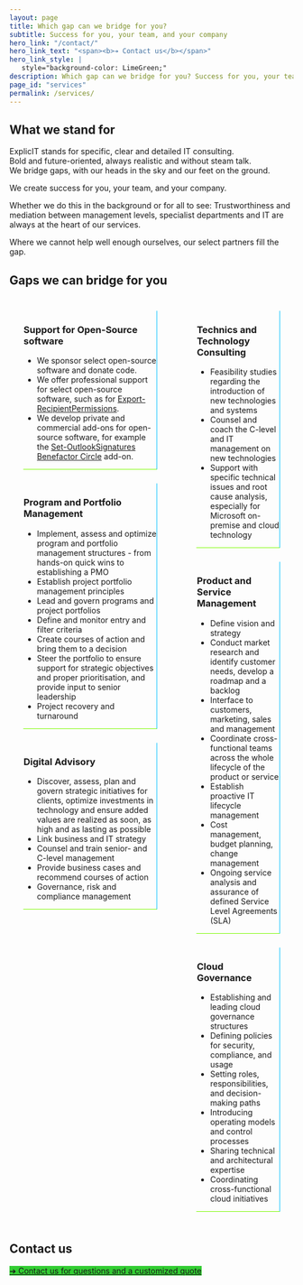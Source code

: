 ```yaml
---
layout: page
title: Which gap can we bridge for you?
subtitle: Success for you, your team, and your company
hero_link: "/contact/"
hero_link_text: "<span><b>➔ Contact us</b></span>"
hero_link_style: |
   style="background-color: LimeGreen;"
description: Which gap can we bridge for you? Success for you, your team, and your company.
page_id: "services"
permalink: /services/
---
```

<h2 id="what-we-stand-for">What we stand for</h2>
ExplicIT stands for specific, clear and detailed IT consulting.<br>Bold and future-oriented, always realistic and without steam talk.<br>We bridge gaps, with our heads in the sky and our feet on the ground.

We create success for you, your team, and your company.

Whether we do this in the background or for all to see: Trustworthiness and mediation between management levels, specialist departments and IT are always at the heart of our services.

Where we cannot help well enough ourselves, our select partners fill the gap.

<h2 id="gaps-we-bridge">Gaps we can bridge for you</h2>
<div class="columns">
  <div class="column">
    <div class="box" style="margin: 1.5rem; border-radius: 0; border-style: solid; border-width:thin; border-color:transparent deepskyblue lawngreen transparent; background-color: transparent;">
      <div class="content">
        <h3>Support for Open-Source software</h3>
        <ul>
          <li>We sponsor select open-source software and donate code.</li>
          <li>We offer professional support for select open-source software, such as for <a href="/open-source/export-recipientpermissions/">Export-RecipientPermissions</a>.</li>
          <li>We develop private and commercial add-ons for open-source software, for example the <a href="/open-source/set-outlooksignatures/">Set-OutlookSignatures Benefactor Circle</a> add-on. </li>
        </ul>
      </div>
    </div>
    <div class="box" style="margin: 1.5rem; border-radius: 0; border-style: solid; border-width:thin; border-color:transparent deepskyblue lawngreen transparent; background-color: transparent;">
      <div class="content">
        <h3>Program and Portfolio Management</h3>
        <ul>
          <li>Implement, assess and optimize program and portfolio management structures - from hands-on quick wins to establishing a PMO</li>
          <li>Establish project portfolio management principles</li>
          <li>Lead and govern programs and project portfolios</li>
          <li>Define and monitor entry and filter criteria</li>
          <li>Create courses of action and bring them to a decision</li>
          <li>Steer the portfolio to ensure support for strategic objectives and proper prioritisation, and provide input to senior leadership</li>
          <li>Project recovery and turnaround</li>
        </ul>
      </div>
    </div>
        <div class="box" style="margin: 1.5rem; border-radius: 0; border-style: solid; border-width:thin; border-color:transparent deepskyblue lawngreen transparent; background-color: transparent;">
      <div class="content">
        <h3>Digital Advisory</h3>
        <ul>
          <li>Discover, assess, plan and govern strategic initiatives for clients, optimize investments in technology and ensure added values are realized as soon, as high and as lasting as possible</li>
          <li>Link business and IT strategy</li>
          <li>Counsel and train senior- and C-level management</li>
          <li>Provide business cases and recommend courses of action</li>
          <li>Governance, risk and compliance management</li>
        </ul>
      </div>
    </div>
  </div>
  <div class="column">
    <div class="box" style="margin: 1.5rem; border-radius: 0; border-style: solid; border-width:thin; border-color:transparent deepskyblue lawngreen transparent; background-color: transparent;">
      <div class="content">
        <h3>Technics and Technology Consulting</h3>
        <ul>
          <li>Feasibility studies regarding the introduction of new technologies and systems</li>
          <li>Counsel and coach the C-level and IT management on new technologies</li>
          <li>Support with specific technical issues and root cause analysis, especially for Microsoft on-premise and cloud technology</li>
        </ul>
      </div>
    </div>
    <div class="box" style="margin: 1.5rem; border-radius: 0; border-style: solid; border-width:thin; border-color:transparent deepskyblue lawngreen transparent; background-color: transparent;">
      <div class="content">
        <h3>Product and Service Management</h3>
        <ul>
          <li>Define vision and strategy</li>
          <li>Conduct market research and identify customer needs, develop a roadmap and a backlog</li>
          <li>Interface to customers, marketing, sales and management</li>
          <li>Coordinate cross-functional teams across the whole lifecycle of the product or service</li>
          <li>Establish proactive IT lifecycle management</li>
          <li>Cost management, budget planning, change management</li>
          <li>Ongoing service analysis and assurance of defined Service Level Agreements (SLA)</li>
        </ul>
      </div>
    </div>
    <div class="box" style="margin: 1.5rem; border-radius: 0; border-style: solid; border-width:thin; border-color:transparent deepskyblue lawngreen transparent; background-color: transparent;">
      <div class="content">
        <h3>Cloud Governance</h3>
        <ul>
          <li>Establishing and leading cloud governance structures</li>
          <li>Defining policies for security, compliance, and usage</li>
          <li>Setting roles, responsibilities, and decision-making paths</li>
          <li>Introducing operating models and control processes</li>
          <li>Sharing technical and architectural expertise</li>
          <li>Coordinating cross-functional cloud initiatives</li>
        </ul>
      </div>
    </div>
  </div>
</div>

<h2 id="contact">Contact us</h2>
<a href="/contact/" class="button is-link is-normal is-hover has-text-black has-text-weight-bold" style="background-color: limegreen">➔ Contact us for questions and a customized quote</a>
